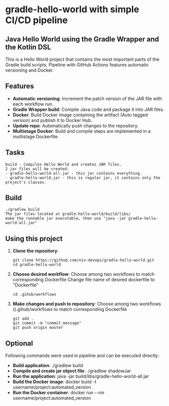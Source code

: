 # gradle-hello-world with simple CI/CD pipeline

## Java Hello World using the Gradle Wrapper and the Kotlin DSL
This is a Hello World project that contains the most important parts of the Gradle build scripts.
Pipeline with GitHub Actions features automatic versioning and Docker.

## Features
- **Automatic versioning**: Increment the patch version of the JAR file with each workflow run.
- **Gradle Wrapper build**: Compile Java code and package it into JAR files.
- **Docker**: Build Docker image containing the artifact (Auto tagged version) and publish it to Docker Hub.
- **Update repo**: Automatically push changes to the repository.
- **Multistage Docker**: Build and compile steps are implemented in a multistage Dockerfile.

## Tasks
```
build - Compiles Hello World and creates JAR files.
2 jar files will be created:
- gradle-hello-world-all.jar - this jar contains everything.
- gradle-hello-world.jar - this is regular jar, it contains only the project's classes.
```

## Build
```
./gradlew build
The jar files located at gradle-hello-world/build/libs/
make the runnable jar executable, then use "java -jar gradle-hello-world-all.jar"
```

## Using this project
1. **Clone the repository**:
   ```
   git clone https://github.com/niv-devops/gradle-hello-world.git
   cd gradle-hello-world
   ```

2. **Choose desired workflow**:
   Choose among two workflows to match corresponding Dockerfile
   Change file name of desired dockerfile to "Dockerfile"
   ```
   cd .gihub/workflows
   ```   

3. **Make changes and push to repository**:
   Choose among two workflows ().gihub/workflows to match corresponding Dockerfile
   ```
   git add .
   git commit -m "commit_message"
   git push origin master
   ```   

## Optional
Following commands were used in pipeline and can be executed directly:
- **Build application**: ./gradlew build
- **Compile and create jar object file**: ./gradlew shadowJar
- **Run the application**: java -jar build/libs/gradle-hello-world-all.jar
- **Build the Docker image**: docker build -t username/project:automated_version .
- **Run the Docker container**: docker run --rm username/project:automated_version
